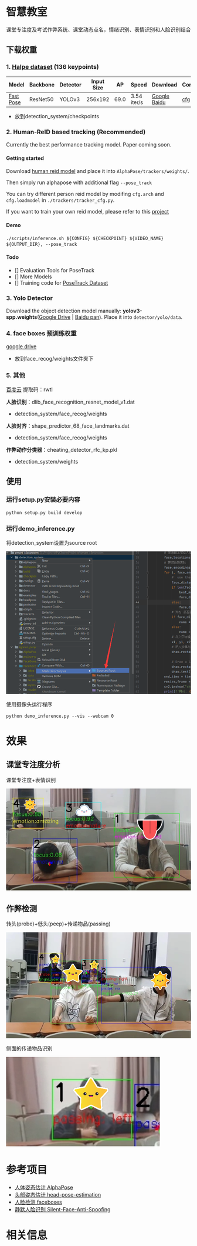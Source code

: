 # 智慧教室

课堂专注度及考试作弊系统、课堂动态点名，情绪识别、表情识别和人脸识别结合

## 下载权重

### 1. [Halpe dataset](https://github.com/Fang-Haoshu/Halpe-FullBody) (136 keypoints)

| Model                                                        | Backbone | Detector | Input Size | AP   | Speed       | Download                                                     | Config                                                       | Training Log                                                 |
| ------------------------------------------------------------ | -------- | -------- | ---------- | ---- | ----------- | ------------------------------------------------------------ | ------------------------------------------------------------ | ------------------------------------------------------------ |
| [Fast Pose](https://github.com/MVIG-SJTU/AlphaPose/blob/master/configs/halpe_136/resnet/256x192_res50_lr1e-3_1x.yaml) | ResNet50 | YOLOv3   | 256x192    | 69.0 | 3.54 iter/s | [Google](https://drive.google.com/file/d/17vnGsMDbG4rf50kyj586BVJsiAspQv5v/view?usp=sharing) [Baidu](https://pan.baidu.com/s/1--9DsFjTyQrTMwsMjY7FGg) | [cfg](https://github.com/MVIG-SJTU/AlphaPose/blob/master/configs/halpe_136/resnet/256x192_res50_lr1e-3_2x-regression.yaml) | [log](https://github.com/MVIG-SJTU/AlphaPose/blob/master/docs) |

- 放到detection_system/checkpoints

### 2. Human-ReID based tracking (Recommended)

Currently the best performance tracking model. Paper coming soon.

#### Getting started

Download [human reid model](https://mega.nz/#!YTZFnSJY!wlbo_5oa2TpDAGyWCTKTX1hh4d6DvJhh_RUA2z6i_so) and place it into `AlphaPose/trackers/weights/`.

Then simply run alphapose with additional flag `--pose_track`

You can try different person reid model by modifing `cfg.arch` and `cfg.loadmodel` in `./trackers/tracker_cfg.py`.

If you want to train your own reid model, please refer to this [project](https://github.com/KaiyangZhou/deep-person-reid)

#### Demo

```
./scripts/inference.sh ${CONFIG} ${CHECKPOINT} ${VIDEO_NAME}  ${OUTPUT_DIR}, --pose_track
```

#### Todo

- [] Evaluation Tools for PoseTrack
- [] More Models
- [] Training code for [PoseTrack Dataset](https://posetrack.net/)

### 3. Yolo Detector

Download the object detection model manually: **yolov3-spp.weights**([Google Drive](https://drive.google.com/open?id=1D47msNOOiJKvPOXlnpyzdKA3k6E97NTC) | [Baidu pan](https://pan.baidu.com/s/1Zb2REEIk8tcahDa8KacPNA)). Place it into `detector/yolo/data`.

### 4. face boxes 预训练权重

[google drive](https://drive.google.com/file/d/1tRVwOlu0QtjvADQ2H7vqrRwsWEmaqioI) 

- 放到face_recog/weights文件夹下

### 5. 其他

[百度云](https://pan.baidu.com/s/1X6TR2jiqdqg3Zi8wl7mkxw)  提取码：rwtl 

**人脸识别**：dlib_face_recognition_resnet_model_v1.dat

- detection_system/face_recog/weights

**人脸对齐**：shape_predictor_68_face_landmarks.dat

- detection_system/face_recog/weights

**作弊动作分类器**：cheating_detector_rfc_kp.pkl

- detection_system/weights

## 使用

### 运行setup.py安装必要内容

```shell
python setup.py build develop
```

### 运行demo_inference.py

将detection_system设置为source root

![image-20210514153925536](.img/README/image-20210514153925536.png)

使用摄像头运行程序

```
python demo_inference.py --vis --webcam 0
```

# 效果

## 课堂专注度分析

课堂专注度+表情识别

![正面专注度](.img/README/正面专注度.png)

## 作弊检测

转头(probe)+低头(peep)+传递物品(passing)

![正面作弊动作](.img/README/正面作弊动作.png)

侧面的传递物品识别

![侧面作弊动作](.img/README/侧面作弊动作.png)

# 参考项目

- [人体姿态估计 AlphaPose](https://github.com/MVIG-SJTU/AlphaPose) 
- [头部姿态估计 head-pose-estimation](https://github.com/yinguobing/head-pose-estimation) 
- [人脸检测 faceboxes](https://github.com/zisianw/FaceBoxes.PyTorch) 
- [静默人脸识别 Silent-Face-Anti-Spoofing](https://github.com/minivision-ai/Silent-Face-Anti-Spoofing) 

# 相关信息

